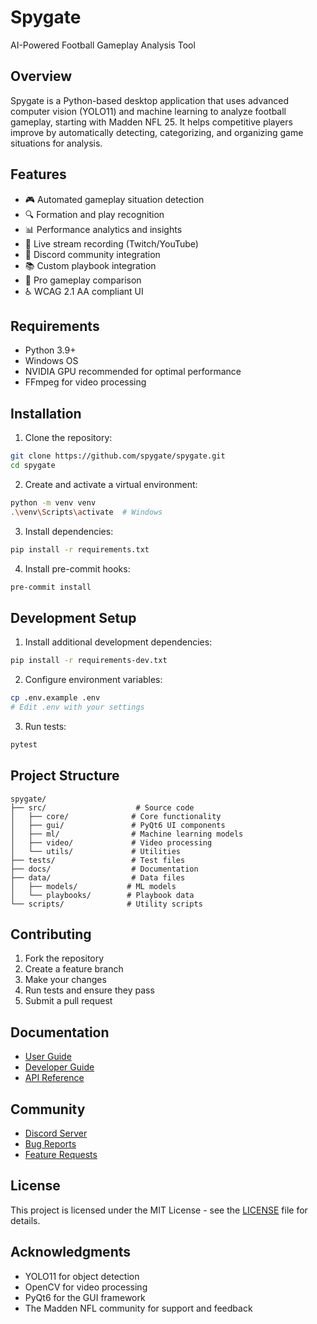# Spygate

AI-Powered Football Gameplay Analysis Tool

## Overview

Spygate is a Python-based desktop application that uses advanced computer vision (YOLO11) and machine learning to analyze football gameplay, starting with Madden NFL 25. It helps competitive players improve by automatically detecting, categorizing, and organizing game situations for analysis.

## Features

- 🎮 Automated gameplay situation detection
- 🔍 Formation and play recognition
- 📊 Performance analytics and insights
- 🎥 Live stream recording (Twitch/YouTube)
- 🤝 Discord community integration
- 📚 Custom playbook integration
- 🎯 Pro gameplay comparison
- ♿ WCAG 2.1 AA compliant UI

## Requirements

- Python 3.9+
- Windows OS
- NVIDIA GPU recommended for optimal performance
- FFmpeg for video processing

## Installation

1. Clone the repository:

```bash
git clone https://github.com/spygate/spygate.git
cd spygate
```

2. Create and activate a virtual environment:

```bash
python -m venv venv
.\venv\Scripts\activate  # Windows
```

3. Install dependencies:

```bash
pip install -r requirements.txt
```

4. Install pre-commit hooks:

```bash
pre-commit install
```

## Development Setup

1. Install additional development dependencies:

```bash
pip install -r requirements-dev.txt
```

2. Configure environment variables:

```bash
cp .env.example .env
# Edit .env with your settings
```

3. Run tests:

```bash
pytest
```

## Project Structure

```
spygate/
├── src/                    # Source code
│   ├── core/              # Core functionality
│   ├── gui/               # PyQt6 UI components
│   ├── ml/                # Machine learning models
│   ├── video/             # Video processing
│   └── utils/             # Utilities
├── tests/                 # Test files
├── docs/                  # Documentation
├── data/                  # Data files
│   ├── models/           # ML models
│   └── playbooks/        # Playbook data
└── scripts/              # Utility scripts
```

## Contributing

1. Fork the repository
2. Create a feature branch
3. Make your changes
4. Run tests and ensure they pass
5. Submit a pull request

## Documentation

- [User Guide](docs/user_guide.md)
- [Developer Guide](docs/developer_guide.md)
- [API Reference](docs/api_reference.md)

## Community

- [Discord Server](https://discord.gg/spygate)
- [Bug Reports](https://github.com/spygate/spygate/issues)
- [Feature Requests](https://github.com/spygate/spygate/issues)

## License

This project is licensed under the MIT License - see the [LICENSE](LICENSE) file for details.

## Acknowledgments

- YOLO11 for object detection
- OpenCV for video processing
- PyQt6 for the GUI framework
- The Madden NFL community for support and feedback
